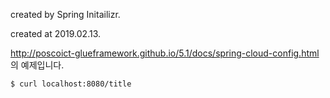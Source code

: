 
created by Spring Initailizr.

created at 2019.02.13.

http://poscoict-glueframework.github.io/5.1/docs/spring-cloud-config.html 의 예제입니다. 

```bash
$ curl localhost:8080/title
```